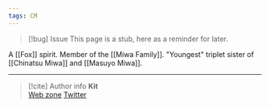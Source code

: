 ```yaml
---
tags: CM
---
```

> [!bug] Issue
> This page is a stub, here as a reminder for later.

A [[Fox]] spirit. Member of the [[Miwa Family]]. "Youngest" triplet sister of [[Chinatsu Miwa]] and [[Masuyo Miwa]].

-----
> [!cite] Author info
> **Kit**\
> [Web zone](https://kitabe.link) [Twitter](https://twitter.com/Kerosyn_)